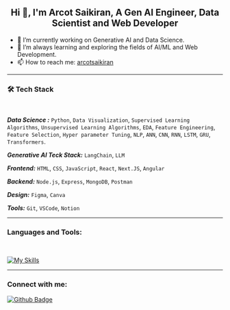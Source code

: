  <h2 align="center">Hi 👋, I'm Arcot Saikiran, A Gen AI Engineer, Data Scientist and Web Developer</h2>

- 🔭 I’m currently working on Generative AI and Data Science.
- 🌱 I’m always learning and exploring the fields of AI/ML and Web Development.
- 📫 How to reach me: [arcotsaikiran](mailto:arcotsaikiran1611@gmail.com)

---------------------------------------------------------------------------------------------------------------------------------------------------------

<h3>🛠️ Tech Stack</h3>

<br>

***Data Science :*** `Python`, `Data Visualization`, `Supervised Learning Algorithms`, `Unsupervised Learning Algorithms`, `EDA`, `Feature Engineering`, `Feature Selection`, `Hyper parameter Tuning`, `NLP`, `ANN`, `CNN`, `RNN`, `LSTM`, `GRU`, `Transformers`.

***Generative AI Teck Stack:*** `LangChain`, `LLM`

***Frontend:*** `HTML`, `CSS`, `JavaScript`, `React`, `Next.JS`, `Angular`  

***Backend:*** `Node.js`, `Express`, `MongoDB`, `Postman`  

***Design:*** `Figma`, `Canva`  

***Tools:*** `Git`, `VSCode`, `Notion`


----------------------------------------------------------------------------------------------------------------------------------------------------------

### Languages and Tools:

<br>

[![My Skills](https://skillicons.dev/icons?i=python,sklearn,tensorflow,github,git,postgres,fastapi,flask,postman,figma&perline=5)](https://skillicons.dev)

------------------------------------------------------------------------------------------------------------------------------------------------------------
### Connect with me:
<div id="badges">
  <a href="https://github.com/Arcotsaikiran">
    <img src="https://img.shields.io/badge/Github-white?style=for-the-badge&logo=Github&logoColor=black" alt="Github Badge"/>
  </a>

  


</div>






